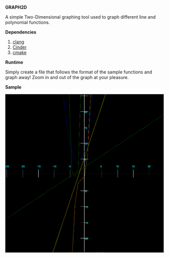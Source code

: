 **GRAPH2D**

A simple Two-Dimensional graphing tool used to graph different line and polynomial functions.

**Dependencies**

1. [clang](https://clang.llvm.org/)
2. [Cinder](https://libcinder.org/)
3. [cmake](https://cmake.org/)

**Runtime**

Simply create a file that follows the format of the sample functions and graph away!
Zoom in and out of the graph at your pleasure.

**Sample**

![Screenshot](SampleGraph.png)
